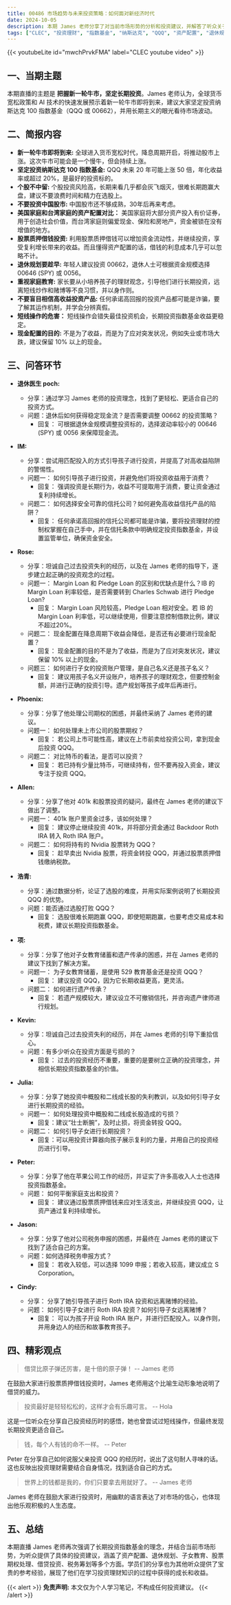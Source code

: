 ```yaml
---
title: 00486 市场趋势与未来投资策略：如何面对新经济时代
date: 2024-10-05
description: 本期 James 老师分享了对当前市场形势的分析和投资建议，并解答了听众关于资产配置、退休规划、子女教育、股票期权处理、借贷投资等方面的疑问。
tags: ["CLEC", "投资理财", "指数基金", "纳斯达克", "QQQ", "资产配置", "退休规划", "家庭教育", "信托", "税务"]
---
```


{{< youtubeLite id="mwchPrvkFMA" label="CLEC youtube video" >}}

## 一、当期主题
本期直播的主题是 **把握新一轮牛市，坚定长期投资**。James 老师认为，全球货币宽松政策和 AI 技术的快速发展预示着新一轮牛市即将到来，建议大家坚定投资纳斯达克 100 指数基金（QQQ 或 00662），并用长期主义的眼光看待市场波动。

## 二、简报内容

* **新一轮牛市即将到来:** 全球进入货币宽松时代，降息周期开启，将推动股市上涨。这次牛市可能会是一个慢牛，但会持续上涨。
* **坚定投资纳斯达克 100 指数基金:** QQQ 未来 20 年可能上涨 50 倍，年化收益率或超过 20%，是最好的投资标的。
* **个股不中留:**  个股投资风险高，长期来看几乎都会灰飞烟灭，很难长期跑赢大盘，建议不要浪费时间和精力在选股上。
* **不要投资中国股市:**  中国股市还不够成熟，30年后再来考虑。
* **美国家庭和台湾家庭的资产配置对比：** 美国家庭将大部分资产投入有价证券，用于创造社会价值，而台湾家庭则偏爱现金、保险和房地产，资金被锁在没有增值的地方。
* **股票质押借钱投资:**  利用股票质押借钱可以增加资金流动性，并继续投资，享受复利增长带来的收益。而且懂得资产配置的话，借钱的利息成本几乎可以忽略不计。
* **退休规划要趁早:**  年轻人建议投资 00662，退休人士可根据资金规模选择 00646 (SPY) 或 0056。
* **重视家庭教育:**  家长要从小培养孩子的理财观念，引导他们进行长期投资，远离短线炒作和赌博等不良习惯，并以身作则。
* **不要盲目相信高收益投资产品:**  任何承诺高回报的投资产品都可能是诈骗，要了解其运作机制，并学会分辨真假。
 * **短线操作的危害：** 短线操作会错失最佳投资机会，长期投资指数基金收益更稳定。
*  **现金配置的目的:** 不是为了收益，而是为了应对突发状况，例如失业或市场大跌，建议保留 10% 以上的现金。

## 三、问答环节

* **退休医生 poch:**
    - 分享：通过学习 James 老师的投资理念，找到了更轻松、更适合自己的投资方式。
    - 问题：退休后如何获得稳定现金流？是否需要调整 00662 的投资策略？
        - 回复： 可根据退休金规模调整投资标的，选择波动率较小的 00646 (SPY) 或 0056 来保障现金流。

* **IM:**
    - 分享：尝试用匹配投入的方式引导孩子进行投资，并提高了对高收益陷阱的警惕性。
    - 问题一： 如何引导孩子进行投资，并避免他们将投资收益用于消费？
        - 回复： 强调投资是长期行为，收益不可提取用于消费，要让资金通过复利持续增长。
    - 问题二： 如何选择安全可靠的信托公司？如何避免高收益信托产品的陷阱？
        - 回复： 任何承诺高回报的信托公司都可能是诈骗，要将投资理财的控制权掌握在自己手中，并在信托条款中明确规定投资指数基金，并设置监管单位，确保资金安全。

* **Rose:**
    - 分享：坦诚自己过去投资失利的经历，以及在 James 老师的指导下，逐步建立起正确的投资观念的过程。
    - 问题一： Margin Loan 和 Pledge Loan 的区别和优缺点是什么？IB 的 Margin Loan 利率较低，是否需要转到 Charles Schwab 进行 Pledge Loan?
        - 回复： Margin Loan 风险较高，Pledge Loan 相对安全。若 IB 的 Margin Loan 利率低，可以继续使用，但要注意控制借款比例，建议不超过20%。
    - 问题二： 现金配置在降息周期下收益会降低，是否还有必要进行现金配置？
        - 回复： 现金配置的目的不是为了收益，而是为了应对突发状况，建议保留 10% 以上的现金。
     - 问题三： 如何进行子女的投资账户管理，是自己名义还是孩子名义？
        - 回复： 建议用孩子名义开设账户，培养孩子的理财观念，但要控制金额，并进行正确的投资引导。遗产规划等孩子成年后再进行。

* **Phoenix:**
    - 分享：分享了他处理公司期权的困惑，并最终采纳了 James 老师的建议。
    - 问题一： 如何处理未上市公司的股票期权？
        - 回复： 若公司上市可能性高，建议在上市前卖给投资公司，拿到现金后投资 QQQ。
    - 问题二： 对比特币的看法，是否可以投资？
        - 回复： 若已持有少量比特币，可继续持有，但不要再投入资金，建议专注于投资 QQQ。

* **Allen:**
    - 分享：分享了他对 401k 和股票投资的疑问，最终在 James 老师的建议下做出了调整。
    - 问题一： 401k 账户里资金过多，该如何处理？
        - 回复： 建议停止继续投资 401k，并将部分资金通过 Backdoor Roth IRA 转入 Roth IRA 账户。
    - 问题二： 如何将持有的 Nvidia 股票转为 QQQ？
        - 回复：  趁早卖出 Nvidia 股票，将资金转投 QQQ，并通过股票质押借钱缴纳税款。

* **浩青:**
    - 分享：通过数据分析，论证了选股的难度，并用实际案例说明了长期投资 QQQ 的优势。
    - 问题：能否通过选股打败 QQQ？
        - 回复： 选股很难长期跑赢 QQQ，即使短期跑赢，也要考虑交易成本和税费，建议长期投资指数基金。

* **项:**
    - 分享：分享了他对子女教育储蓄和遗产传承的困惑，并在 James 老师的建议下找到了解决方案。
    - 问题一： 为子女教育储蓄，是使用 529 教育基金还是投资 QQQ？
        - 回复： 建议投资 QQQ，因为它长期收益更高，更灵活。
    - 问题二： 如何进行遗产传承？
        - 回复： 若遗产规模较大，建议设立不可撤销信托，并咨询遗产律师进行规划。

* **Kevin:**
    - 分享：坦诚自己过去投资失利的经历，并在 James 老师的引导下重拾信心。
    - 问题：有多少听众在投资方面是亏损的？
        - 回复： 过去的投资经历不重要，重要的是要树立正确的投资理念，并相信长期投资指数基金的价值。

* **Julia:**
    - 分享：分享了她投资中概股和二线成长股的失利教训，以及如何引导子女进行长期投资的经验。
    - 问题一： 如何处理投资中概股和二线成长股造成的亏损？
        - 回复：建议“壮士断腕”，及时止损，将资金转投 QQQ。
    - 问题二： 如何引导子女进行长期投资？
        - 回复：可以用投资计算器向孩子展示复利的力量，并用自己的投资经历进行引导。

* **Peter:**
    - 分享：分享了他在苹果公司工作的经历，并证实了许多高收入人士也选择投资指数基金。
    - 问题： 如何平衡家庭支出和投资？
        - 回复： 建议通过股票质押借钱来应对生活支出，并继续投资 QQQ，让资产通过复利持续增长。

* **Jason:**
    - 分享：分享了他对公司税务申报的困惑，并最终在 James 老师的建议下找到了适合自己的方案。
    - 问题：如何选择税务申报方式？
        - 回复： 若收入较低，可以选择 1099 申报；若收入较高，建议成立 S Corporation。

* **Cindy:**
    - 分享： 分享了她引导孩子进行 Roth IRA 投资和远离赌博的经验。
    - 问题： 如何引导子女进行 Roth IRA 投资？如何引导子女远离赌博？
        - 回复：  可以为孩子开设 Roth IRA 账户，并进行匹配投入。以身作则，并用身边人的经历和故事教育孩子。

## 四、精彩观点

> 借贷比原子弹还厉害，是十倍的原子弹！
> -- James 老师

在鼓励大家进行股票质押借钱投资时，James 老师用这个比喻生动形象地说明了借贷的威力。

> 投资最好是轻轻松松的，这样才会有乐趣可言。
> -- Hola

这是一位听众在分享自己投资经历时的感悟，她也曾尝试过短线操作，但最终发现长期投资更适合自己。

> 钱，每个人有钱的命不一样。
> -- Peter

Peter 在分享自己如何说服父亲投资 QQQ 的经历时，说出了这句耐人寻味的话。这也反映出投资理财需要结合自身情况，找到适合自己的方式。

> 世界上的钱都是我的，你们只要拿去用就好了。
> --  James 老师

James 老师在鼓励大家进行投资时，用幽默的语言表达了对市场的信心，也体现出他乐观积极的人生态度。

## 五、总结

本期直播 James 老师再次强调了长期投资指数基金的理念，并结合当前市场形势，为听众提供了具体的投资建议，涵盖了资产配置、退休规划、子女教育、股票期权处理、借贷投资、税务筹划等多个方面。学员们的分享也为其他听众提供了宝贵的参考经验，展现了他们在学习投资理财知识的过程中获得的成长和收益。

{{< alert >}}
**免责声明:** 本文仅为个人学习笔记，不构成任何投资建议。
{{< /alert >}}

